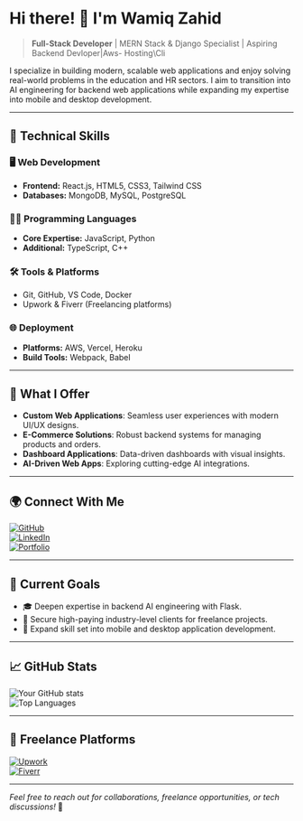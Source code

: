 # Hi there! 👋 I'm **Wamiq Zahid**

> **Full-Stack Developer** | MERN Stack & Django Specialist | Aspiring Backend Devloper|Aws- Hosting\Cli

I specialize in building modern, scalable web applications and enjoy solving real-world problems in the education and HR sectors. I aim to transition into AI engineering for backend web applications while expanding my expertise into mobile and desktop development.

---

## 🚀 **Technical Skills**

### 🖥️ **Web Development**
- **Frontend:** React.js, HTML5, CSS3, Tailwind CSS
- **Databases:** MongoDB, MySQL, PostgreSQL

### 🧑‍💻 **Programming Languages**
- **Core Expertise:** JavaScript, Python
- **Additional:** TypeScript, C++

### 🛠️ **Tools & Platforms**
- Git, GitHub, VS Code, Docker
- Upwork & Fiverr (Freelancing platforms)

### 🌐 **Deployment**
- **Platforms:** AWS, Vercel, Heroku
- **Build Tools:** Webpack, Babel

---

## 🌟 **What I Offer**

- **Custom Web Applications**: Seamless user experiences with modern UI/UX designs.
- **E-Commerce Solutions**: Robust backend systems for managing products and orders.
- **Dashboard Applications**: Data-driven dashboards with visual insights.
- **AI-Driven Web Apps**: Exploring cutting-edge AI integrations.

---

## 🌍 **Connect With Me**

[![GitHub](https://img.shields.io/badge/GitHub-Wamiq319-black?style=flat-square&logo=github)](https://github.com/Wamiq-Ashraf)  
[![LinkedIn](https://img.shields.io/badge/LinkedIn-Wamiq%20Ashraf-blue?style=flat-square&logo=linkedin)](https://linkedin.com/in/Wamiq-Ashraf)  
[![Portfolio](https://img.shields.io/badge/Portfolio-Visit%20Site-orange?style=flat-square&logo=firefox)](https://your-portfolio-link.com)

---

## 🎯 **Current Goals**

- 🎓 Deepen expertise in backend AI engineering with Flask.
- 🌟 Secure high-paying industry-level clients for freelance projects.
- 📱 Expand skill set into mobile and desktop application development.

---

## 📈 **GitHub Stats**

![Your GitHub stats](https://github-readme-stats.vercel.app/api?username=Wamiq319&show_icons=true&theme=radical)  
![Top Languages](https://github-readme-stats.vercel.app/api/top-langs/?username=Wamiq319f&layout=compact&theme=radical)

---

## 💼 **Freelance Platforms**

[![Upwork](https://img.shields.io/badge/Upwork-Wamiq--Ashraf-success?style=flat-square&logo=upwork)](https://www.upwork.com/freelancers/Wamiq-Ashraf)  
[![Fiverr](https://img.shields.io/badge/Fiverr-Wamiq--Ashraf-green?style=flat-square&logo=fiverr)](https://www.fiverr.com/Wamiq-Ashraf)

---

*Feel free to reach out for collaborations, freelance opportunities, or tech discussions!* 🙌
